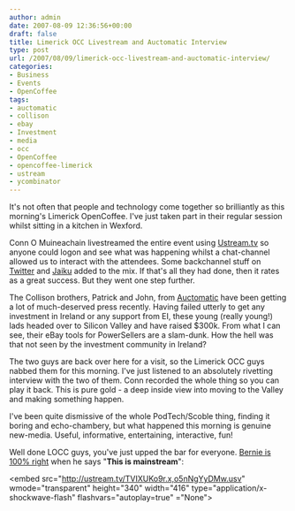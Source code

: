 ```yaml
---
author: admin
date: 2007-08-09 12:36:56+00:00
draft: false
title: Limerick OCC Livestream and Auctomatic Interview
type: post
url: /2007/08/09/limerick-occ-livestream-and-auctomatic-interview/
categories:
- Business
- Events
- OpenCoffee
tags:
- auctomatic
- collison
- ebay
- Investment
- media
- occ
- OpenCoffee
- opencoffee-limerick
- ustream
- ycombinator
---
```


It's not often that people and technology come together so brilliantly as this morning's Limerick OpenCoffee. I've just taken part in their regular session whilst sitting in a kitchen in Wexford.

Conn O Muineachain livestreamed the entire event using [Ustream.tv](http://ustream.tv/channel/edgecast) so anyone could logon and see what was happening whilst a chat-channel allowed us to interact with the attendees. Some backchannel stuff on [Twitter](http://twitter.com/walter) and [Jaiku](http://jaiku.com/channel/irishopencoffee) added to the mix. If that's all they had done, then it rates as a great success. But they went one step further.

The Collison brothers, Patrick and John, from [Auctomatic](http://auctomatic.com/) have been getting a lot of much-deserved press recently. Having failed utterly to get any investment in Ireland or any support from EI, these young (really young!) lads headed over to Silicon Valley and have raised $300k. From what I can see, their eBay tools for PowerSellers are a slam-dunk. How the hell was that not seen by the investment community in Ireland? 

The two guys are back over here for a visit, so the Limerick OCC guys nabbed them for this morning. I've just listened to an absolutely rivetting interview with the two of them. Conn recorded the whole thing so you can play it back. This is pure gold - a deep inside view into moving to the Valley and making something happen. 

I've been quite dismissive of the whole PodTech/Scoble thing, finding it boring and echo-chambery, but what happened this morning is genuine new-media. Useful, informative, entertaining, interactive, fun! 

Well done LOCC guys, you've just upped the bar for everyone. [Bernie is 100% right](http://jaiku.com/channel/irishopencoffee/presence/8927231) when he says "**This is mainstream**":

<embed src="http://ustream.tv/TVIXUKo9r.x,o5nNgYyDMw.usv" wmode="transparent" height="340" width="416" type="application/x-shockwave-flash" flashvars="autoplay=true" \="None">


